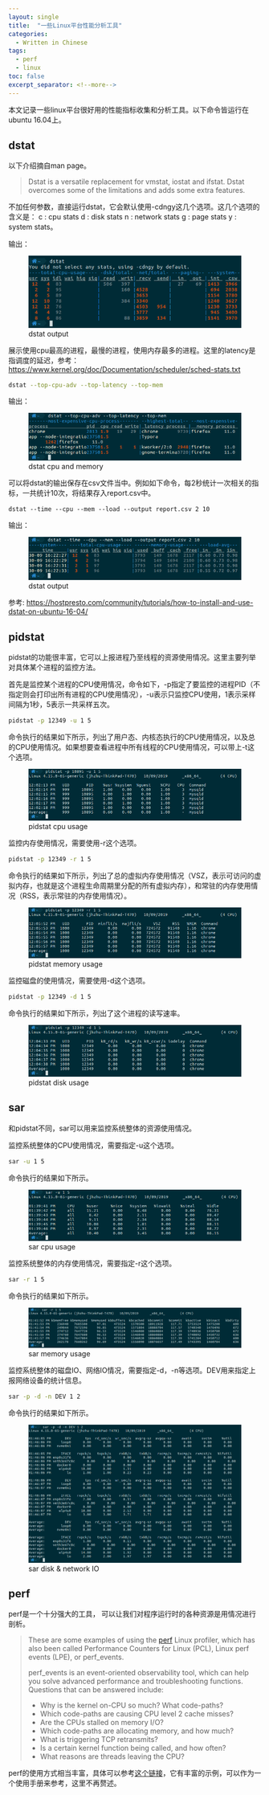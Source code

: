 ```yaml
---
layout: single
title:  "一些Linux平台性能分析工具"
categories:
  - Written in Chinese
tags:
  - perf
  - linux
toc: false
excerpt_separator: <!--more-->
---
```


本文记录一些linux平台很好用的性能指标收集和分析工具。以下命令皆运行在ubuntu 16.04上。

<!--more-->

## dstat

以下介绍摘自man page。

> Dstat is a versatile replacement for vmstat, iostat and ifstat. Dstat overcomes some of the limitations and adds some extra features.

不加任何参数，直接运行dstat，它会默认使用-cdngy这几个选项。这几个选项的含义是： c : cpu stats d : disk stats n : network stats g : page stats y : system stats。

输出：
<figure>
  <img src="/assets/images/linux_perf_tools/dstat_default.png">
<figcaption>dstat output</figcaption>
</figure>

展示使用cpu最高的进程，最慢的进程，使用内存最多的进程。这里的latency是指调度的延迟，参考：<https://www.kernel.org/doc/Documentation/scheduler/sched-stats.txt>

```bash
dstat --top-cpu-adv --top-latency --top-mem
```

输出：
<figure>
  <img src="/assets/images/linux_perf_tools/dstat_top_cpu_and_latency_and_mem.png">
<figcaption>dstat cpu and memory</figcaption>
</figure>


可以将dstat的输出保存在csv文件当中。例如如下命令，每2秒统计一次相关的指标，一共统计10次，将结果存入report.csv中。

```
dstat --time --cpu --mem --load --output report.csv 2 10
```

输出：
<figure>
  <img src="/assets/images/linux_perf_tools/dstat_save_output_to_file.png">
<figcaption>dstat output</figcaption>
</figure>


参考:
<https://hostpresto.com/community/tutorials/how-to-install-and-use-dstat-on-ubuntu-16-04/>

## pidstat

pidstat的功能很丰富，它可以上报进程乃至线程的资源使用情况。这里主要列举对具体某个进程的监控方法。

首先是监控某个进程的CPU使用情况，命令如下，-p指定了要监控的进程PID（不指定则会打印出所有进程的CPU使用情况），-u表示只监控CPU使用，1表示采样间隔为1秒，5表示一共采样五次。

```bash
pidstat -p 12349 -u 1 5
```

命令执行的结果如下所示，列出了用户态、内核态执行的CPU使用情况，以及总的CPU使用情况。如果想要查看进程中所有线程的CPU使用情况，可以带上-t这个选项。

<figure>
  <img src="/assets/images/linux_perf_tools/pidstat_cpu.png">
<figcaption>pidstat cpu usage</figcaption>
</figure>

监控内存使用情况，需要使用-r这个选项。

```bash
pidstat -p 12349 -r 1 5
```

命令执行的结果如下所示，列出了总的虚拟内存使用情况（VSZ，表示可访问的虚拟内存，也就是这个进程生命周期里分配的所有虚拟内存），和常驻的内存使用情况（RSS，表示常驻的内存使用情况）。

<figure>
  <img src="/assets/images/linux_perf_tools/pidstat_mem.png">
<figcaption>pidstat memory usage</figcaption>
</figure>

监控磁盘的使用情况，需要使用-d这个选项。

```bash
pidstat -p 12349 -d 1 5
```

命令执行的结果如下所示，列出了这个进程的读写速率。

<figure>
  <img src="/assets/images/linux_perf_tools/pidstat_disk.png">
<figcaption>pidstat disk usage</figcaption>
</figure>

## sar

和pidstat不同，sar可以用来监控系统整体的资源使用情况。

监控系统整体的CPU使用情况，需要指定-u这个选项。

```bash
sar -u 1 5
```

命令执行的结果如下所示。

<figure>
  <img src="/assets/images/linux_perf_tools/sar_cpu.png">
<figcaption>sar cpu usage</figcaption>
</figure>

监控系统整体的内存使用情况，需要指定-r这个选项。

```bash
sar -r 1 5
```

命令执行的结果如下所示。

<figure>
  <img src="/assets/images/linux_perf_tools/sar_mem.png">
<figcaption>sar memory usage</figcaption>
</figure>

监控系统整体的磁盘IO、网络IO情况，需要指定-d，-n等选项。DEV用来指定上报网络设备的统计信息。

```bash
sar -p -d -n DEV 1 2
```

命令执行的结果如下所示。

<figure>
  <img src="/assets/images/linux_perf_tools/sar_io.png">
<figcaption>sar disk & network IO</figcaption>
</figure>

## perf

perf是一个十分强大的工具， 可以让我们对程序运行时的各种资源是用情况进行剖析。

> These are some examples of using the [perf](https://perf.wiki.kernel.org/index.php/Main_Page) Linux profiler, which has also been called Performance Counters for Linux (PCL), Linux perf events (LPE), or perf_events.
>
> perf_events is an event-oriented observability tool, which can help you solve advanced performance and troubleshooting functions. Questions that can be answered include:
>
> - Why is the kernel on-CPU so much? What code-paths?
> - Which code-paths are causing CPU level 2 cache misses?
> - Are the CPUs stalled on memory I/O?
> - Which code-paths are allocating memory, and how much?
> - What is triggering TCP retransmits?
> - Is a certain kernel function being called, and how often?
> - What reasons are threads leaving the CPU?

perf的使用方式相当丰富，具体可以参考[这个链接](http://www.brendangregg.com/perf.html)，它有丰富的示例，可以作为一个使用手册来参考，这里不再赘述。
